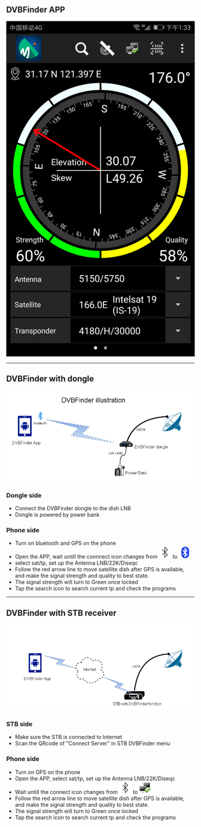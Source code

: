 ## DVBFinder APP
![image](https://github.com/g-xu/DVBFinder/blob/master/pic/menu.png)

----

## DVBFinder with dongle
![image](https://github.com/g-xu/DVBFinder/blob/master/pic/dongle.png)

### Dongle side
- Connect the DVBFinder dongle to the dish LNB
- Dongle is powered by power bank
### Phone side
- Turn on bluetooth and GPS on the phone
- Open the APP, wait untill the connnect icon changes from ![image](https://github.com/g-xu/DVBFinder/blob/master/pic/unconnect.png) to ![image](https://github.com/g-xu/DVBFinder/blob/master/pic/bluetooth.png)
- select sat/tp, set up the Antenna LNB/22K/Diseqc
- Follow the red arrow line to move satellite dish after GPS is available, and make the signal strength and quality to best state. 
- The signal strength will turn to Green once locked
- Tap the search icon to search current tp and check the programs

----

## DVBFinder with STB receiver
![image](https://github.com/g-xu/DVBFinder/blob/master/pic/stb.png)

### STB side
- Make sure the STB is connected to Internet
- Scan the QRcode of "Connect Server" in STB DVBFinder menu
### Phone side
- Turn on GPS on the phone
- Open the APP, select sat/tp, set up the Antenna LNB/22K/Diseqc
- Wait untill the connect icon changes from ![image](https://github.com/g-xu/DVBFinder/blob/master/pic/unconnect.png) to ![image](https://github.com/g-xu/DVBFinder/blob/master/pic/net_connected.png)
- Follow the red arrow line to move satellite dish after GPS is available, and make the signal strength and quality to best state. 
- The signal strength will turn to Green once locked
- Tap the search icon to search current tp and check the programs

